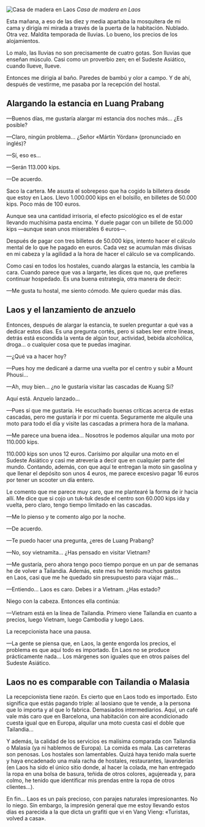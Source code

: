 ![Casa de madera en Laos](https://lh3.googleusercontent.com/pnZVKXaRxkVQOBb1DnBfUZN0uP33Tpwjab2J5ee2Zojo7DKAgEwhyelbCRC-RM_FfTOUfSsKiD775p6jMWV4CMHKz1X8s1K8LQyCMyinwduI_50kw2crA1NKBGDwJQE-cNTjQjHJwfijPxxaVmx0d4QCAUXqMXvh6dtCM9ugrB-VOADN_xoBd6MuzKUZA786f7WgAsx4g1j-EoB-eEF-GmrsWUM-xQRKMAFPmRKw_uFHrp9DN5xx8h0iZPwnQful-y7RKaVoOupZAC6CfwC2xHZ_LixWzrJQ7aVhSnJIArl-pKmsB_x7b4AOyL0CY5wY_UlUo7u7Jk0HQoBdVL1xfjkacJTLEz5TKyEGnDBRH-N8k9SQiD8638MKRyIan4G3mqoDhgSrsEJvhqVmwoKygAczTxWNsUt7qSPocFoEEgBvmDmoY1haTsJXjFPZJZreqLxZfXqX395CNYta3oKu3g0jBPPoaB-yUrFY01BuNTpCF1nvC615Z7cvsKMpqNlCgtThkswKLE-eAw4nxC2G1Dg8WYABInFnZx9y0oHjOu_AJIjQHlnsknp7Fg2C2fpoOURtvE11Fqpc0fkbF2niK5N6L5maQo8dJE3Ir3jX28tDpwkxeszBme9bd5TMHfiaLNrSLiD5PpHRzbbsP-DXyjkCdyu7PwXXUS8IuVfE5xWxD3Q=w800)
*Casa de madera en Laos*

Esta mañana, a eso de las diez y media apartaba la mosquitera de mi cama y dirigía mi mirada a través de la puerta de la habitación. Nublado. Otra vez. Maldita temporada de lluvias. Lo bueno, los precios de los alojamientos.

Lo malo, las lluvias no son precisamente de cuatro gotas. Son lluvias que enseñan músculo. Casi como un proverbio zen; en el Sudeste Asiático, cuando llueve, llueve.

Entonces me dirigía al baño. Paredes de bambú y olor a campo. Y de ahí, después de vestirme, me pasaba por la recepción del hostal.

## Alargando la estancia en Luang Prabang

—Buenos días, me gustaría alargar mi estancia dos noches más... ¿Es posible?

—Claro, ningún problema... ¿Señor «Mártin Yórdan» (pronunciado en inglés)?

—Sí, eso es...

—Serán 113.000 kips.

—De acuerdo.

Saco la cartera. Me asusta el sobrepeso que ha cogido la billetera desde que estoy en Laos. Llevo 1.000.000 kips en el bolsillo, en billetes de 50.000 kips. Poco más de 100 euros.

Aunque sea una cantidad irrisoria, el efecto psicológico es el de estar llevando muchísima pasta encima. Y duele pagar con un billete de 50.000 kips —aunque sean unos miserables 6 euros—.

Después de pagar con tres billetes de 50.000 kips, intento hacer el cálculo mental de lo que he pagado en euros. Cada vez se acumulan más divisas en mi cabeza y la agilidad a la hora de hacer el cálculo se va complicando.

Como casi en todos los hostales, cuando alargas la estancia, les cambia la cara. Cuando parece que vas a largarte, les dices que no, que prefieres continuar hospedado. Es una buena estrategia, otra manera de decir:

—Me gusta tu hostal, me siento cómodo. Me quiero quedar más días.

## Laos y el lanzamiento de anzuelo

Entonces, después de alargar la estancia, te suelen preguntar a qué vas a dedicar estos días. Es una pregunta cortés, pero si sabes leer entre líneas, detrás está escondida la venta de algún tour, actividad, bebida alcohólica, droga... o cualquier cosa que te puedas imaginar.

—¿Qué va a hacer hoy?

—Pues hoy me dedicaré a darme una vuelta por el centro y subir a Mount Phousi...

—Ah, muy bien... ¿no le gustaría visitar las cascadas de Kuang Si?

Aquí está. Anzuelo lanzado...

—Pues sí que me gustaría. He escuchado buenas críticas acerca de estas cascadas, pero me gustaría ir por mi cuenta. Seguramente me alquile una moto para todo el día y visite las cascadas a primera hora de la mañana.

—Me parece una buena idea... Nosotros le podemos alquilar una moto por 110.000 kips.

110.000 kips son unos 12 euros. Carísimo por alquilar una moto en el Sudeste Asiático y casi me atrevería a decir que en cualquier parte del mundo. Contando, además, con que aquí te entregan la moto sin gasolina y que llenar el depósito son unos 4 euros, me parece excesivo pagar 16 euros por tener un scooter un día entero.

Le comento que me parece muy caro, que me plantearé la forma de ir hacia allí. Me dice que si cojo un tuk-tuk desde el centro son 60.000 kips ida y vuelta, pero claro, tengo tiempo limitado en las cascadas.

—Me lo pienso y te comento algo por la noche.

—De acuerdo.

—Te puedo hacer una pregunta, ¿eres de Luang Prabang?

—No, soy vietnamita... ¿Has pensado en visitar Vietnam?

—Me gustaría, pero ahora tengo poco tiempo porque en un par de semanas he de volver a Tailandia. Además, este mes he tenido muchos gastos en Laos, casi que me he quedado sin presupuesto para viajar más...

—Entiendo... Laos es caro. Debes ir a Vietnam. ¿Has estado?

Niego con la cabeza. Entonces ella continúa:

—Vietnam está en la línea de Tailandia. Primero viene Tailandia en cuanto a precios, luego Vietnam, luego Cambodia y luego Laos.

La recepcionista hace una pausa.

—La gente se piensa que, en Laos, la gente engorda los precios, el problema es que aquí todo es importado. En Laos no se produce prácticamente nada... Los márgenes son iguales que en otros países del Sudeste Asiático.

## Laos no es comparable con Tailandia o Malasia

La recepcionista tiene razón. Es cierto que en Laos todo es importado. Esto significa que estás pagando triple: al laosiano que te vende, a la persona que lo importa y al que lo fabrica. Demasiados intermediarios. Aquí, un café vale más caro que en Barcelona, una habitación con aire acondicionado cuesta igual que en Europa, alquilar una moto cuesta casi el doble que Tailandia...

Y además, la calidad de los servicios es malísima comparada con Tailandia o Malasia (ya ni hablemos de Europa). La comida es mala. Las carreteras son penosas. Los hostales son lamentables. Quizá haya tenido mala suerte y haya encadenado una mala racha de hostales, restaurantes, lavanderías (en Laos ha sido el único sitio donde, al hacer la colada, me han entregado la ropa en una bolsa de basura, teñida de otros colores, agujereada y, para colmo, he tenido que identificar mis prendas entre la ropa de otros clientes...).

En fin... Laos es un país precioso, con parajes naturales impresionantes. No lo niego. Sin embargo, la impresión general que me estoy llevando estos días es parecida a la que dicta un grafiti que vi en Vang Vieng: «Turistas, volved a casa».